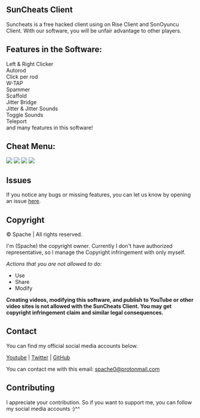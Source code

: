 ## SunCheats Client 

Suncheats is a free hacked client using on Rise Client and SonOyuncu Client. With our software, you will be unfair advantage to other players.

## Features in the Software:
Left & Right Clicker \
Autorod \
Click per rod \
W-TAP \
Spammer \
Scaffold \
Jitter Bridge \
Jitter & Jitter Sounds \
Toggle Sounds \
Teleport \
and many features in this software!

## Cheat Menu:
<img src="https://cdn.discordapp.com/attachments/774675489310507032/774675549661429820/unknown.png" />
<img src="https://cdn.discordapp.com/attachments/774675489310507032/774675572978483200/unknown.png" />
<img src="https://cdn.discordapp.com/attachments/774675489310507032/774675589403639838/unknown.png" />
<img src="https://cdn.discordapp.com/attachments/774675489310507032/774675618997600306/unknown.png" />

## Issues
If you notice any bugs or missing features, you can let us know by opening an issue [here](https://github.com/Spache0/SunCheats/issues).

## Copyright
©️ Spache | All rights reserved.

I'm (Spache) the copyright owner. Currently I don't have authorized representative, so I manage the Copyright infringement with only myself.

*Actions that you are not allowed to do:*

- Use
- Share
- Modify 

**Creating videos, modifying this software, and publish to YouTube or other video sites is not allowed with the SunCheats Client. You may get copyright infringement claim and similar legal consequences.**

## Contact
You can find my official social media accounts below.

[Youtube](https://www.youtube.com/spache02336) |
[Twitter](https://twitter.com/Spache0/) |
[GitHub](https://github.com/Spache0) 

You can contact me with this email: spache0@protonmail.com

## Contributing
I appreciate your contribution. So if you want to support me, you can follow my social media accounts :)^^
